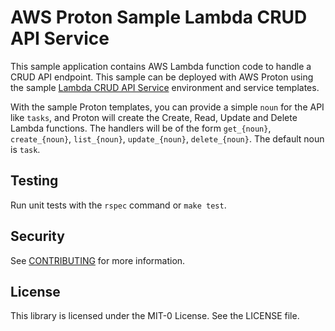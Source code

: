 # AWS Proton Sample Lambda CRUD API Service

This sample application contains AWS Lambda function code to handle a CRUD API endpoint. This sample can be deployed with AWS Proton using the sample [Lambda CRUD API Service](https://github.com/aws-samples/aws-proton-sample-templates/tree/main/lambda-crud-svc) environment and service templates.

With the sample Proton templates, you can provide a simple `noun` for the API like `tasks`, and Proton will create the Create, Read, Update and Delete Lambda functions. The handlers will be of the form `get_{noun}`, `create_{noun}`, `list_{noun}`, `update_{noun}`, `delete_{noun}`.  The default noun is `task`.

## Testing

Run unit tests with the `rspec` command or `make test`.

## Security

See [CONTRIBUTING](CONTRIBUTING.md#security-issue-notifications) for more information.

## License

This library is licensed under the MIT-0 License. See the LICENSE file.
